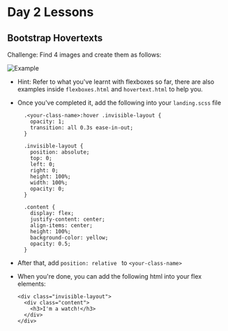 # Day 2 Lessons

## Bootstrap Hovertexts

Challenge: Find 4 images and create them as follows:

  ![Example](images/4images.png)

- Hint: Refer to what you've learnt with flexboxes so far, there are also examples inside `flexboxes.html`
and `hovertext.html` to help you.

- Once you've completed it, add the following into your `landing.scss` file

  ```
    .<your-class-name>:hover .invisible-layout {
      opacity: 1;
      transition: all 0.3s ease-in-out;
    }

    .invisible-layout {
      position: absolute;
      top: 0;
      left: 0;
      right: 0;
      height: 100%;
      width: 100%;
      opacity: 0;
    }

    .content {
      display: flex;
      justify-content: center;
      align-items: center;
      height: 100%;
      background-color: yellow;
      opacity: 0.5;
    }
  ```
- After that, add `position: relative ` to `<your-class-name>`

- When you're done, you can add the following html into your flex elements:

  ```
  <div class="invisible-layout">
    <div class="content">
      <h3>I'm a watch!</h3>
    </div>
  </div>
  ```
